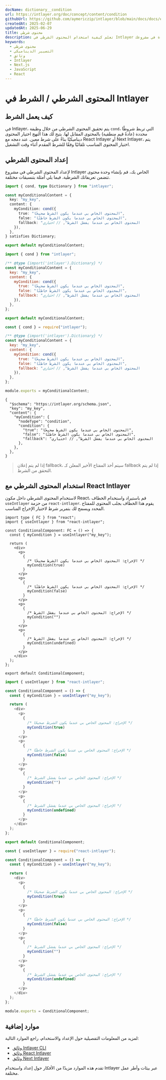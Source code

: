 ```yaml
---
docName: dictionary__condition
url: https://intlayer.org/doc/concept/content/condition
githubUrl: https://github.com/aymericzip/intlayer/blob/main/docs/docs/en/dictionary/condition.md
createdAt: 2025-02-07
updatedAt: 2025-06-29
title: محتوى شرطي
description: تعلم كيفية استخدام المحتوى الشرطي في Intlayer لعرض المحتوى ديناميكيًا بناءً على شروط محددة. اتبع هذه الوثيقة لتنفيذ الشروط بكفاءة في مشروعك.
keywords:
  - محتوى شرطي
  - التصيير الديناميكي
  - وثائق
  - Intlayer
  - Next.js
  - JavaScript
  - React
---
```


# المحتوى الشرطي / الشرط في Intlayer

## كيف يعمل الشرط

في Intlayer، يتم تحقيق المحتوى الشرطي من خلال وظيفة `cond`، التي تربط شروطًا محددة (عادةً قيم منطقية) بالمحتوى المقابل لها. يتيح لك هذا النهج اختيار المحتوى ديناميكيًا بناءً على شرط معين. عند دمجه مع React Intlayer أو Next Intlayer، يتم اختيار المحتوى المناسب تلقائيًا وفقًا للشرط المقدم أثناء وقت التشغيل.

## إعداد المحتوى الشرطي

لإعداد المحتوى الشرطي في مشروع Intlayer الخاص بك، قم بإنشاء وحدة محتوى تتضمن تعريفاتك الشرطية. فيما يلي أمثلة بتنسيقات مختلفة.

```typescript fileName="**/*.content.ts" contentDeclarationFormat="typescript"
import { cond, type Dictionary } from "intlayer";

const myConditionalContent = {
  key: "my_key",
  content: {
    myCondition: cond({
      true: "المحتوى الخاص بي عندما يكون الشرط صحيحًا",
      false: "المحتوى الخاص بي عندما يكون الشرط خاطئًا",
      fallback: "المحتوى الخاص بي عندما يفشل الشرط", // اختياري
    }),
  },
} satisfies Dictionary;

export default myConditionalContent;
```

```javascript fileName="**/*.content.mjs" contentDeclarationFormat="esm"
import { cond } from "intlayer";

/** @type {import('intlayer').Dictionary} */
const myConditionalContent = {
  key: "my_key",
  content: {
    myCondition: cond({
      true: "المحتوى الخاص بي عندما يكون الشرط صحيحًا",
      false: "المحتوى الخاص بي عندما يكون الشرط خاطئًا",
      fallback: "المحتوى الخاص بي عندما يفشل الشرط", // اختياري
    }),
  },
};

export default myConditionalContent;
```

```javascript fileName="**/*.content.cjs" contentDeclarationFormat="commonjs"
const { cond } = require("intlayer");

/** @type {import('intlayer').Dictionary} */
const myConditionalContent = {
  key: "my_key",
  content: {
    myCondition: cond({
      true: "المحتوى الخاص بي عندما يكون الشرط صحيحًا",
      false: "المحتوى الخاص بي عندما يكون الشرط خاطئًا",
      fallback: "المحتوى الخاص بي عندما يفشل الشرط", // اختياري
    }),
  },
};

module.exports = myConditionalContent;
```

```json5 fileName="**/*.content.json" contentDeclarationFormat="json"
{
  "$schema": "https://intlayer.org/schema.json",
  "key": "my_key",
  "content": {
    "myCondition": {
      "nodeType": "condition",
      "condition": {
        "true": "المحتوى الخاص بي عندما يكون الشرط صحيحًا",
        "false": "المحتوى الخاص بي عندما يكون الشرط خاطئًا",
        "fallback": "المحتوى الخاص بي عندما يفشل الشرط", // اختياري
      },
    },
  },
}
```

> إذا لم يتم إعلان fallback، سيتم أخذ المفتاح الأخير المعلن كـ fallback إذا لم يتم التحقق من الشرط.

## استخدام المحتوى الشرطي مع React Intlayer

لاستخدام المحتوى الشرطي داخل مكون React، قم باستيراد واستخدام الخطاف `useIntlayer` من حزمة `react-intlayer`. يقوم هذا الخطاف بجلب المحتوى للمفتاح المحدد ويسمح لك بتمرير شرط لاختيار الإخراج المناسب.

```tsx fileName="**/*.tsx" codeFormat="typescript"
import type { FC } from "react";
import { useIntlayer } from "react-intlayer";

const ConditionalComponent: FC = () => {
  const { myCondition } = useIntlayer("my_key");

  return (
    <div>
      <p>
        {
          /* الإخراج: المحتوى الخاص بي عندما يكون الشرط صحيحًا */
          myCondition(true)
        }
      </p>
      <p>
        {
          /* الإخراج: المحتوى الخاص بي عندما يكون الشرط خاطئًا */
          myCondition(false)
        }
      </p>
      <p>
        {
          /* الإخراج: المحتوى الخاص بي عندما يفشل الشرط */
          myCondition("")
        }
      </p>
      <p>
        {
          /* الإخراج: المحتوى الخاص بي عندما يفشل الشرط */
          myCondition(undefined)
        }
      </p>
    </div>
  );
};

export default ConditionalComponent;
```

```javascript fileName="**/*.mjx" codeFormat="esm"
import { useIntlayer } from "react-intlayer";

const ConditionalComponent = () => {
  const { myCondition } = useIntlayer("my_key");

  return (
    <div>
      <p>
        {
          /* الإخراج: المحتوى الخاص بي عندما يكون الشرط صحيحًا */
          myCondition(true)
        }
      </p>
      <p>
        {
          /* الإخراج: المحتوى الخاص بي عندما يكون الشرط خاطئًا */
          myCondition(false)
        }
      </p>
      <p>
        {
          /* الإخراج: المحتوى الخاص بي عندما يفشل الشرط */
          myCondition("")
        }
      </p>
      <p>
        {
          /* الإخراج: المحتوى الخاص بي عندما يفشل الشرط */
          myCondition(undefined)
        }
      </p>
    </div>
  );
};

export default ConditionalComponent;
```

```javascript fileName="**/*.cjs" codeFormat="commonjs"
const { useIntlayer } = require("react-intlayer");

const ConditionalComponent = () => {
  const { myCondition } = useIntlayer("my_key");

  return (
    <div>
      <p>
        {
          /* الإخراج: المحتوى الخاص بي عندما يكون الشرط صحيحًا */
          myCondition(true)
        }
      </p>
      <p>
        {
          /* الإخراج: المحتوى الخاص بي عندما يكون الشرط خاطئًا */
          myCondition(false)
        }
      </p>
      <p>
        {
          /* الإخراج: المحتوى الخاص بي عندما يفشل الشرط */
          myCondition("")
        }
      </p>
      <p>
        {
          /* الإخراج: المحتوى الخاص بي عندما يفشل الشرط */
          myCondition(undefined)
        }
      </p>
    </div>
  );
};

module.exports = ConditionalComponent;
```

## موارد إضافية

لمزيد من المعلومات التفصيلية حول الإعداد والاستخدام، راجع الموارد التالية:

- [وثائق Intlayer CLI](https://github.com/aymericzip/intlayer/blob/main/docs/docs/ar/intlayer_cli.md)
- [وثائق React Intlayer](https://github.com/aymericzip/intlayer/blob/main/docs/docs/ar/intlayer_with_create_react_app.md)
- [وثائق Next Intlayer](https://github.com/aymericzip/intlayer/blob/main/docs/docs/ar/intlayer_with_nextjs_15.md)

تقدم هذه الموارد مزيدًا من الأفكار حول إعداد واستخدام Intlayer عبر بيئات وأطر عمل مختلفة.
